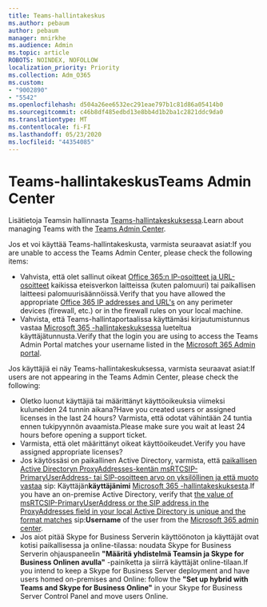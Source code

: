 ```yaml
---
title: Teams-hallintakeskus
ms.author: pebaum
author: pebaum
manager: mnirkhe
ms.audience: Admin
ms.topic: article
ROBOTS: NOINDEX, NOFOLLOW
localization_priority: Priority
ms.collection: Adm_O365
ms.custom:
- "9002890"
- "5542"
ms.openlocfilehash: d504a26ee6532ec291eae797b1c81d86a05414b0
ms.sourcegitcommit: c46b8df485edbd13e8bb4d1b2ba1c2821ddc9da0
ms.translationtype: MT
ms.contentlocale: fi-FI
ms.lasthandoff: 05/23/2020
ms.locfileid: "44354085"
---
```

# <a name="teams-admin-center"></a><span data-ttu-id="f6cd0-102">Teams-hallintakeskus</span><span class="sxs-lookup"><span data-stu-id="f6cd0-102">Teams Admin Center</span></span>

<span data-ttu-id="f6cd0-103">Lisätietoja Teamsin hallinnasta [Teams-hallintakeskuksessa](https://docs.microsoft.com/microsoftteams/manage-teams-skypeforbusiness-admin-center).</span><span class="sxs-lookup"><span data-stu-id="f6cd0-103">Learn about managing Teams with the [Teams Admin Center](https://docs.microsoft.com/microsoftteams/manage-teams-skypeforbusiness-admin-center).</span></span>

<span data-ttu-id="f6cd0-104">Jos et voi käyttää Teams-hallintakeskusta, varmista seuraavat asiat:</span><span class="sxs-lookup"><span data-stu-id="f6cd0-104">If you are unable to access the Teams Admin Center, please check the following items:</span></span>

- <span data-ttu-id="f6cd0-105">Vahvista, että olet sallinut oikeat [Office 365:n IP-osoitteet ja URL-osoitteet](https://docs.microsoft.com/Office365/Enterprise/office-365-ip-web-service) kaikissa eteisverkon laitteissa (kuten palomuuri) tai paikallisen laitteesi palomuurisäännöissä.</span><span class="sxs-lookup"><span data-stu-id="f6cd0-105">Verify that you have allowed the appropriate [Office 365 IP addresses and URL's](https://docs.microsoft.com/Office365/Enterprise/office-365-ip-web-service) on any perimeter devices (firewall, etc.) or in the firewall rules on your local machine.</span></span>
- <span data-ttu-id="f6cd0-106">Vahvista, että Teams-hallintaportaalissa käyttämäsi kirjautumistunnus vastaa [Microsoft 365 -hallintakeskuksessa](https://admin.microsoft.com/Adminportal/Home?source=applauncher#/users) lueteltua käyttäjätunnusta.</span><span class="sxs-lookup"><span data-stu-id="f6cd0-106">Verify that the login you are using to access the Teams Admin Portal matches your username listed in the [Microsoft 365 Admin portal](https://admin.microsoft.com/Adminportal/Home?source=applauncher#/users).</span></span>

<span data-ttu-id="f6cd0-107">Jos käyttäjiä ei näy Teams-hallintakeskuksessa, varmista seuraavat asiat:</span><span class="sxs-lookup"><span data-stu-id="f6cd0-107">If users are not appearing in the Teams Admin Center, please check the following:</span></span>

- <span data-ttu-id="f6cd0-108">Oletko luonut käyttäjiä tai määrittänyt käyttöoikeuksia viimeksi kuluneiden 24 tunnin aikana?</span><span class="sxs-lookup"><span data-stu-id="f6cd0-108">Have you created users or assigned licenses in the last 24 hours?</span></span> <span data-ttu-id="f6cd0-109">Varmista, että odotat vähintään 24 tuntia ennen tukipyynnön avaamista.</span><span class="sxs-lookup"><span data-stu-id="f6cd0-109">Please make sure you wait at least 24 hours before opening a support ticket.</span></span>
- <span data-ttu-id="f6cd0-110">Varmista, että olet määrittänyt oikeat käyttöoikeudet.</span><span class="sxs-lookup"><span data-stu-id="f6cd0-110">Verify you have assigned appropriate licenses?</span></span>
- <span data-ttu-id="f6cd0-111">Jos käytössäsi on paikallinen Active Directory, varmista, että [paikallisen Active Directoryn ProxyAddresses-kentän msRTCSIP-PrimaryUserAddress- tai SIP-osoitteen arvo on yksilöllinen ja että muoto vastaa](https://docs.microsoft.com/skypeforbusiness/troubleshoot/online-configuration/msrtcsip-primaryuseraddress-proxyaddaddress) sip: Käyttäjän**käyttäjänimi** [Microsoft 365 -hallintakeskuksesta](https://admin.microsoft.com/Adminportal/Home?source=applauncher#/users).</span><span class="sxs-lookup"><span data-stu-id="f6cd0-111">If you have an on-premise Active Directory, verify that [the value of msRTCSIP-PrimaryUserAddress or the SIP address in the ProxyAddresses field in your local Active Directory is unique and the format matches](https://docs.microsoft.com/skypeforbusiness/troubleshoot/online-configuration/msrtcsip-primaryuseraddress-proxyaddaddress) sip:**Username** of the user from the [Microsoft 365 admin center](https://admin.microsoft.com/Adminportal/Home?source=applauncher#/users).</span></span>
- <span data-ttu-id="f6cd0-112">Jos aiot pitää Skype for Business Serverin käyttöönoton ja käyttäjät ovat kotisi paikallisessa ja online-tilassa: noudata Skype for Business Serverin ohjauspaneelin **"Määritä yhdistelmä Teamsin ja Skype for Business Onlinen avulla"** -painiketta ja siirrä käyttäjät online-tilaan.</span><span class="sxs-lookup"><span data-stu-id="f6cd0-112">If you intend to keep a Skype for Business Server deployment and have users homed on-premises and Online: follow the **"Set up hybrid with Teams and Skype for Business Online"** in your Skype for Business Server Control Panel and move users Online.</span></span>
